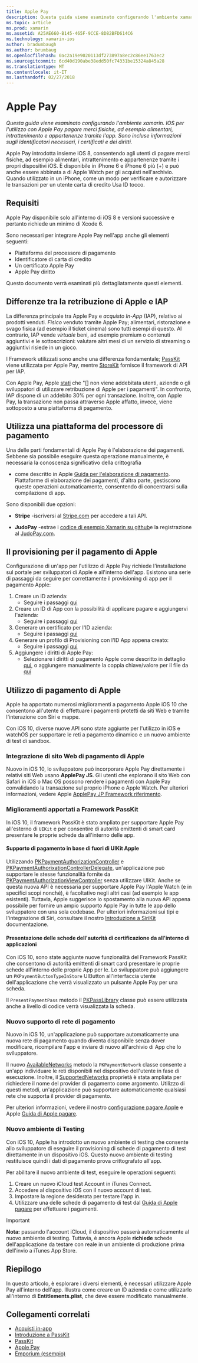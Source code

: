 ```yaml
---
title: Apple Pay
description: Questa guida viene esaminato configurando l'ambiente xamarin. IOS per l'utilizzo con Apple Pay pagare merci fisiche, ad esempio alimentari, intrattenimento e appartenenze tramite l'app. Sono incluse informazioni sugli identificatori necessari, i certificati e dei diritti.
ms.topic: article
ms.prod: xamarin
ms.assetid: A25AE660-B145-465F-9CCE-8D82BFD614C6
ms.technology: xamarin-ios
author: bradumbaugh
ms.author: brumbaug
ms.openlocfilehash: 0ac2a19e9020113df273897a8ec2c86ee1763ec2
ms.sourcegitcommit: 6cd40d190abe38edd50fc74331be15324a845a28
ms.translationtype: MT
ms.contentlocale: it-IT
ms.lasthandoff: 02/27/2018
---
```

# <a name="apple-pay"></a>Apple Pay

_Questa guida viene esaminato configurando l'ambiente xamarin. IOS per l'utilizzo con Apple Pay pagare merci fisiche, ad esempio alimentari, intrattenimento e appartenenze tramite l'app. Sono incluse informazioni sugli identificatori necessari, i certificati e dei diritti._


Apple Pay introdotta insieme iOS 8, consentendo agli utenti di pagare merci fisiche, ad esempio alimentari, intrattenimento e appartenenze tramite i propri dispositivi iOS. È disponibile in iPhone 6 e iPhone 6 più (+) e può anche essere abbinata a di Apple Watch per gli acquisti nell'archivio. Quando utilizzato in un iPhone, come un modo per verificare e autorizzare le transazioni per un utente carta di credito Usa ID tocco.


## <a name="requirements"></a>Requisiti

Apple Pay disponibile solo all'interno di iOS 8 e versioni successive e pertanto richiede un minimo di Xcode 6.

Sono necessari per integrare Apple Pay nell'app anche gli elementi seguenti:

 - Piattaforma del processore di pagamento
 - Identificatore di carta di credito
 - Un certificato Apple Pay
 - Apple Pay diritto

Questo documento verrà esaminati più dettagliatamente questi elementi.

## <a name="differences-between-apple-pay-and-iap"></a>Differenze tra la retribuzione di Apple e IAP

La differenza principale tra Apple Pay e *acquisto In-App* (IAP), relativo ai prodotti venduti. *Fisico* venduto tramite Apple Pay; alimentari, ristorazione e svago fisica (ad esempio il ticket cinema) sono tutti esempi di questo. Al contrario, IAP vende *virtuale* beni, ad esempio premium o contenuti aggiuntivi e le sottoscrizioni: valutare altri mesi di un servizio di streaming o aggiuntivi risiede in un gioco.

I Framework utilizzati sono anche una differenza fondamentale; [PassKit](https://developer.apple.com/library/ios/documentation/PassKit/Reference/PKPaymentAuthorizationViewController_Ref/) viene utilizzata per Apple Pay, mentre [StoreKit](https://developer.apple.com/library/ios/documentation/PassKit/Reference/PKPaymentAuthorizationViewController_Ref/) fornisce il framework di API per IAP.

Con Apple Pay, Apple [stati](https://developer.apple.com/apple-pay/Getting-Started-with-Apple-Pay.pdf) che "[] non viene addebitata utenti, aziende o gli sviluppatori di utilizzare retribuzione di Apple per i pagamenti". In confronto, IAP dispone di un addebito 30% per ogni transazione. Inoltre, con Apple Pay, la transazione non passa attraverso Apple affatto, invece, viene sottoposto a una piattaforma di pagamento.


## <a name="using-a-payment-processor-platform"></a>Utilizza una piattaforma del processore di pagamento

Una delle parti fondamentali di Apple Pay è l'elaborazione dei pagamenti. Sebbene sia possibile eseguire questa operazione manualmente, è necessaria la conoscenza significativo della crittografia
- come descritto in Apple [Guida per l'elaborazione di pagamento](https://developer.apple.com/library/ios/ApplePay_Guide/ProcessPayment.html).
Piattaforme di elaborazione dei pagamenti, d'altra parte, gestiscono queste operazioni automaticamente, consentendo di concentrarsi sulla compilazione di app.

Sono disponibili due opzioni:

- **Stripe** -iscriversi al [Stripe.com](https://stripe.com/) per accedere a tali API.

- **JudoPay** -estrae i [codice di esempio Xamarin su github](https://github.com/Judopay/Xamarin-Sample-App)e la registrazione al [JudoPay.com](https://www.judopay.com/).


## <a name="provisioning-for-apple-pay"></a>Il provisioning per il pagamento di Apple

Configurazione di un'app per l'utilizzo di Apple Pay richiede l'installazione sul portale per sviluppatori di Apple e all'interno dell'app. Esistono una serie di passaggi da seguire per correttamente il provisioning di app per il pagamento Apple:

1. Creare un ID azienda:
    - Seguire i passaggi [qui](~/ios/deploy-test/provisioning/capabilities/apple-pay-capabilities.md#merchantid)
2. Creare un ID di App con la possibilità di applicare pagare e aggiungervi l'azienda:
    - Seguire i passaggi [qui](~/ios/deploy-test/provisioning/capabilities/apple-pay-capabilities.md#appid)
3. Generare un certificato per l'ID azienda:
    - Seguire i passaggi [qui](~/ios/deploy-test/provisioning/capabilities/apple-pay-capabilities.md#certificate)
4. Generare un profilo di Provisioning con l'ID App appena creato:
    - Seguire i passaggi [qui](~/ios/get-started/installation/device-provisioning/manual-provisioning.md#provisioning)
5. Aggiungere i diritti di Apple Pay:
    - Selezionare i diritti di pagamento Apple come descritto in dettaglio [qui](~/ios/deploy-test/provisioning/entitlements.md), o aggiungere manualmente la coppia chiave/valore per il file da [qui](~/ios/deploy-test/provisioning/entitlements.md)


## <a name="working-with-apple-pay"></a>Utilizzo di pagamento di Apple

Apple ha apportato numerosi miglioramenti a pagamento Apple iOS 10 che consentono all'utente di effettuare i pagamenti protetti da siti Web e tramite l'interazione con Siri e mappe.

Con iOS 10, diverse nuove API sono state aggiunte per l'utilizzo in iOS e watchOS per supportare le reti a pagamento dinamico e un nuovo ambiente di test di sandbox.


### <a name="apple-pay-website-integration"></a>Integrazione di sito Web di pagamento di Apple

Nuovo in iOS 10, lo sviluppatore può incorporare Apple Pay direttamente i relativi siti Web usano **ApplePay JS**. Gli utenti che esplorano il sito Web con Safari in iOS o Mac OS possono rendere i pagamenti con Apple Pay convalidando la transazione sul proprio iPhone o Apple Watch. Per ulteriori informazioni, vedere Apple [ApplePay JP Framework riferimento](https://developer.apple.com/reference/applepayjs).

### <a name="passkit-framework-enhancements"></a>Miglioramenti apportati a Framework PassKit

In iOS 10, il framework PassKit è stato ampliato per supportare Apple Pay all'esterno di `UIKit` e per consentire di autorità emittenti di smart card presentare le proprie schede da all'interno delle app.


#### <a name="supporting-apple-pay-outside-of-uikit"></a>Supporto di pagamento in base di fuori di UIKit Apple

Utilizzando [PKPaymentAuthorizationController](https://developer.apple.com/reference/passkit/pkpaymentauthorizationcontroller) e [PKPaymentAuthorixationControllerDelegate](https://developer.apple.com/reference/passkit/pkpaymentauthorizationcontrollerdelegate), un'applicazione può supportare le stesse funzionalità fornite da [ PKPaymentAuthorizationViewController](https://developer.apple.com/reference/passkit/pkpaymentauthorizationviewcontroller) senza utilizzare UIKit. Anche se questa nuova API è necessaria per supportare Apple Pay l'Apple Watch (e in specifici scopi nonché), è facoltativo negli altri casi (ad esempio le app esistenti). Tuttavia, Apple suggerisce lo spostamento alla nuova API appena possibile per fornire un ampio supporto Apple Pay in tutte le app dello sviluppatore con una sola codebase. Per ulteriori informazioni sui tipi e l'integrazione di Siri, consultare il nostro [Introduzione a SiriKit](~/ios/platform/sirikit/index.md) documentazione.

#### <a name="presenting-issuer-cards-from-within-apps"></a>Presentazione delle schede dell'autorità di certificazione da all'interno di applicazioni

Con iOS 10, sono state aggiunte nuove funzionalità del Framework PassKit che consentono di autorità emittenti di smart card presentare le proprie schede all'interno delle proprie App per le. Lo sviluppatore può aggiungere un `PKPaymentButtonTypeInStore` UIButton all'interfaccia utente dell'applicazione che verrà visualizzato un pulsante Apple Pay per una scheda.

Il `PresentPaymentPass` metodo il [PKPassLibrary](https://developer.apple.com/reference/passkit/pkpasslibrary) classe può essere utilizzata anche a livello di codice verrà visualizzata la scheda.

### <a name="new-payment-network-support"></a>Nuovo supporto di rete di pagamento

Nuovo in iOS 10, un'applicazione può supportare automaticamente una nuova rete di pagamento quando diventa disponibile senza dover modificare, ricompilare l'app e inviare di nuovo all'archivio di App che lo sviluppatore.

Il nuovo [AvailableNetworks](https://developer.apple.com/reference/passkit/pkpaymentrequest/1833288-availablenetworks) metodo la `PKPaymentNetwork` classe consente a un'app individuare le reti disponibili nel dispositivo dell'utente in fase di esecuzione. Inoltre, il [SupportedNetworks](https://developer.apple.com/reference/passkit/pkpaymentrequest/1619329-supportednetworks) proprietà è stata ampliata per richiedere il nome del provider di pagamento come argomento. Utilizzo di questi metodi, un'applicazione può supportare automaticamente qualsiasi rete che supporta il provider di pagamento.

Per ulteriori informazioni, vedere il nostro [configurazione pagare Apple](~/ios/platform/apple-pay.md) e Apple [Guida di Apple pagare](https://developer.apple.com/apple-pay/).

### <a name="new-testing-environment"></a>Nuovo ambiente di Testing

Con iOS 10, Apple ha introdotto un nuovo ambiente di testing che consente allo sviluppatore di eseguire il provisioning di schede di pagamento di test direttamente in un dispositivo iOS. Questo nuovo ambiente di testing restituisce quindi i dati di pagamento prova crittografato all'app.

Per abilitare il nuovo ambiente di test, eseguire le operazioni seguenti:

1. Creare un nuovo iCloud test Account in iTunes Connect.
2. Accedere al dispositivo iOS con il nuovo account di test.
3. Impostare la regione desiderata per testare l'app in.
4. Utilizzare una delle schede di pagamento di test dal [Guida di Apple pagare](https://developer.apple.com/apple-pay/) per effettuare i pagamenti.

> [!IMPORTANT]
>  **Nota:** passando l'account iCloud, il dispositivo passerà automaticamente al nuovo ambiente di testing. Tuttavia, è ancora Apple **richiede** schede dell'applicazione da testare con reale in un ambiente di produzione prima dell'invio a iTunes App Store.

## <a name="summary"></a>Riepilogo

In questo articolo, è esplorare i diversi elementi, è necessari utilizzare Apple Pay all'interno dell'app. Illustra come creare un ID azienda e come utilizzarlo all'interno di **Entitlements.plist**, che deve essere modificato manualmente.


## <a name="related-links"></a>Collegamenti correlati

- [Acquisti in-app](~/ios/platform/in-app-purchasing/index.md)
- [Introduzione a PassKit](~/ios/platform/passkit.md)
- [PassKit](https://developer.apple.com/library/ios/documentation/PassKit/Reference/PKPaymentAuthorizationViewController_Ref/)
- [Apple Pay](https://developer.apple.com/apple-pay/)
- [Emporium (esempio)](https://developer.xamarin.com/samples/monotouch/ios9/Emporium/)
